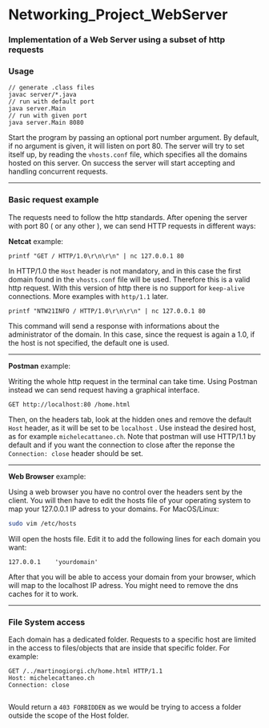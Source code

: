 # Networking_Project_WebServer
### Implementation of a Web Server using a subset of http requests

### **Usage**

```shell
// generate .class files
javac server/*.java    
// run with default port
java server.Main
// run with given port
java server.Main 8080
```

Start the program by passing an optional port number argument. By default, if no argument is given, it will listen on port 80.
The server will try to set itself up, by reading the `vhosts.conf` file, which specifies all the domains hosted on this server.
On success the server will start accepting and handling concurrent requests. 

---



### **Basic request example**

The requests need to follow the http standards. After opening the server with port 80 ( or any other ), we can send HTTP requests in different ways:

**Netcat** example:

```shell
printf "GET / HTTP/1.0\r\n\r\n" | nc 127.0.0.1 80
```

In HTTP/1.0 the `Host` header is not mandatory, and in this case the first domain found in the `vhosts.conf` file will be used. Therefore this is a valid http request. With this version of http there is no support for `keep-alive` connections. More examples with `http/1.1` later.

```shell
printf "NTW21INFO / HTTP/1.0\r\n\r\n" | nc 127.0.0.1 80
```

This command will send a response with informations about the administrator of the domain. In this case, since the request is again a 1.0, if the host is not specified, the default one is used.

---



**Postman** example:

Writing the whole http request in the terminal can take time. Using Postman instead we can send request having a graphical interface.

```http
GET http://localhost:80 /home.html
```

Then, on the headers tab, look at the hidden ones and remove the default `Host` header, as it will be set to be `localhost` . Use instead the desired host, as for example `michelecattaneo.ch`. Note that postman will use HTTP/1.1 by default and if you want the connection to close after the reponse the `Connection: close` header should be set.

---

**Web Browser** example:

Using a web browser you have no control over the headers sent by the client. You will then have to edit the hosts file of your operating system to map your 127.0.0.1 IP adress to your domains. For MacOS/Linux:

```bash
sudo vim /etc/hosts
```

Will open the hosts file. Edit it to add the following lines for each domain you want:

```
127.0.0.1    'yourdomain'
```

After that you will be able to access your domain from your browser, which will map to the localhost IP adress. You might need to remove the dns caches for it to work.

---



### File System access

Each domain has a dedicated folder. Requests to a specific host are limited in the access to files/objects that are inside that specific folder. For example:

```http
GET /../martinogiorgi.ch/home.html HTTP/1.1
Host: michelecattaneo.ch
Connection: close


```

Would return a `403 FORBIDDEN` as we would be trying to access a folder outside the scope of the Host folder.

